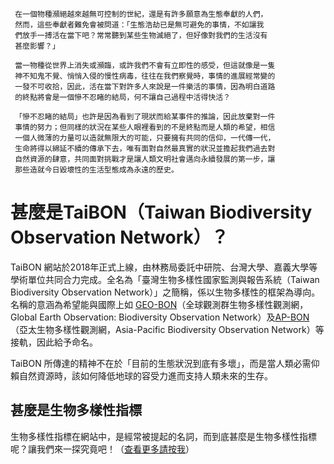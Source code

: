 
     在一個物種瀕絕越來越無可控制的世紀，還是有許多願意為生態奉獻的人們，
     然而，這些奉獻者難免會被問道：「生態浩劫已是無可避免的事情，不如讓我
     們放手一搏活在當下吧？常常聽到某些生物滅絕了，但好像對我們的生活沒有
     甚麼影響？」
         
     當一物種從世界上消失或瀕臨，或許我們不會有立即性的感受，但這就像是一隻
     神不知鬼不覺、悄悄入侵的慢性病毒，往往在我們察覺時，事情的進展經常變的
     一發不可收拾，因此，活在當下對許多人來說是一件樂活的事情，因為明白道路
     的終點將會是一個慘不忍睹的結局，何不讓自己過程中活得快活？
     
     「慘不忍睹的結局」也許是因為看到了現狀而給某事件的推論，因此放棄對一件
     事情的努力；但同樣的狀況在某些人眼裡看到的不是終點而是人類的希望，相信
     一個人微薄的力量可以造就無限大的可能，只要擁有共同的信仰，一代傳一代，
     生命將得以綿延不續的傳承下去，唯有面對自然最真實的狀況並擔起我們過去對
     自然資源的肆意，共同面對挑戰才是讓人類文明社會邁向永續發展的第一步，讓
     那些造就今日毀壞性的生活型態成為永遠的歷史。
     
 
 

# 甚麼是TaiBON（Taiwan Biodiversity Observation Network）？

TaiBON 網站於2018年正式上線，由林務局委託中研院、台灣大學、嘉義大學等學術單位共同合力完成。全名為「臺灣生物多樣性國家監測與報告系統（Taiwan Biodiversity Observation Network）」之簡稱，係以生物多樣性的框架為導向。名稱的意涵為希望能與國際上如 [GEO-BON](http://geobon.org/)（全球觀測群生物多樣性觀測網，Global Earth Observation: Biodiversity Observation 
Network）及[AP-BON](http://www.esabii.biodic.go.jp/ap-bon/index.html)（亞太生物多樣性觀測網，Asia-Pacific Biodiversity Observation Network）等接軌，因此給予命名。

TaiBON 所傳達的精神不在於「目前的生態狀況到底有多壞」，而是當人類必需仰賴自然資源時，該如何降低地球的容受力進而支持人類未來的生存。






## 甚麼是生物多樣性指標

生物多樣性指標在網站中，是經常被提起的名詞，而到底甚麼是生物多樣性指標呢？讓我們來一探究竟吧！（[查看更多請按我](https://github.com/TaiBON/portal_webpages/blob/master/Indicator/Indicator%20and%20monitoring.md)）



